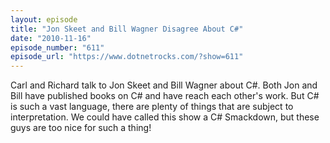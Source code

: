 ```yaml
---
layout: episode
title: "Jon Skeet and Bill Wagner Disagree About C#"
date: "2010-11-16"
episode_number: "611"
episode_url: "https://www.dotnetrocks.com/?show=611"
---
```


Carl and Richard talk to Jon Skeet and Bill Wagner about C#. Both Jon and Bill have published books on C# and have reach each other's work. But C# is such a vast language, there are plenty of things that are subject to interpretation. We could have called this show a C# Smackdown, but these guys are too nice for such a thing!
